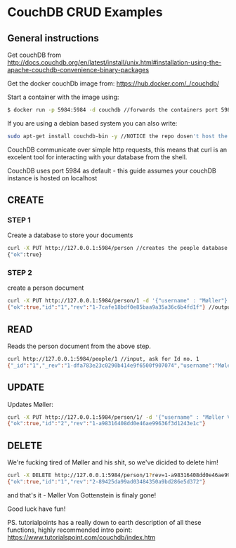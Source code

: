 # CouchDB CRUD Examples

## General instructions
Get couchDB from http://docs.couchdb.org/en/latest/install/unix.html#installation-using-the-apache-couchdb-convenience-binary-packages

Get the docker couchDb image from: https://hub.docker.com/_/couchdb/

Start a container with the image using:
```sh
$ docker run -p 5984:5984 -d couchdb //forwards the containers port 5984, so you can access it on your localhost
```

If you are using a debian based system you can also write:
```sh
sudo apt-get install couchdb-bin -y //NOTICE the repo dosen't host the newest version.
```

CouchDB communicate over simple http requests, this means that curl is an excelent tool for interacting with your
database from the shell.

CouchDB uses port 5984 as default - this guide assumes your couchDB instance is hosted on localhost

## CREATE
### STEP 1
Create a database to store your documents

```sh
curl -X PUT http://127.0.0.1:5984/person //creates the people database
{"ok":true}
```

### STEP 2
create a person document
```sh
curl -X PUT http://127.0.0.1:5984/person/1 -d '{"username" : "Møller"}' //input, gives Møller the id 1
{"ok":true,"id":"1","rev":"1-7cafe18bdf0e85baa9a35a36c6b4fd1f"} //output if succesful
```


## READ
Reads the person document from the above step.
```sh
curl http://127.0.0.1:5984/people/1 //input, ask for Id no. 1
{"_id":"1","_rev":"1-dfa783e23c0290b414e9f6500f907074","username":"Møler"} //output
```

## UPDATE
Updates Møller:
```sh
curl -X PUT http://127.0.0.1:5984/person/1/ -d '{"username" : "Møller Von Gokkenstein" , "_rev" : "1-dfa783e23c0290b414e9f6500f907074"}'
{"ok":true,"id":"2","rev":"1-a98316408dd0e46ae99636f3d1243e1c"}
```

## DELETE
We're fucking tired of Møller and his shit, so we've dicided to delete him!
```sh
curl -X DELETE http://127.0.0.1:5984/person/1?rev=1-a98316408dd0e46ae99636f3d1243e1c
{"ok":true,"id":"1","rev":"2-89425da99ad03484350a9bd286e5d372"}
```
and that's it - Møller Von Gottenstein is finaly gone!


Good luck have fun!


PS. tutorialpoints has a really down to earth description of all these functions, highly recommended intro point: 
https://www.tutorialspoint.com/couchdb/index.htm
